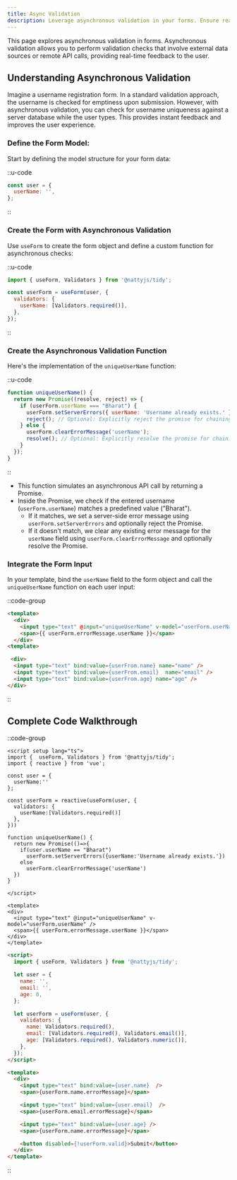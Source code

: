 ```yaml
---
title: Async Validation
description: Leverage asynchronous validation in your forms. Ensure real-time data checks and enhance user experience with instant feedback.
---
```

This page explores asynchronous validation in forms. Asynchronous validation allows you to perform validation checks that involve external data sources or remote API calls, providing real-time feedback to the user.

## Understanding Asynchronous Validation

Imagine a username registration form. In a standard validation approach, the username is checked for emptiness upon submission. However, with asynchronous validation, you can check for username uniqueness against a server database while the user types. This provides instant feedback and improves the user experience.

### Define the Form Model:

Start by defining the model structure for your form data:

::u-code
```javascript
const user = {
  userName: '',
};
```
::

### Create the Form with Asynchronous Validation
Use `useForm` to create the form object and define a custom function for asynchronous checks:

::u-code
```javascript
import { useForm, Validators } from '@nattyjs/tidy';

const userForm = useForm(user, {
  validators: {
    userName: [Validators.required()],
  },
});
```
::

### Create the Asynchronous Validation Function
Here's the implementation of the `uniqueUserName` function:

::u-code
```javascript
function uniqueUserName() {
  return new Promise((resolve, reject) => {
    if (userForm.userName === "Bharat") {
      userForm.setServerErrors({ userName: 'Username already exists.' });
      reject(); // Optional: Explicitly reject the promise for chaining purposes
    } else {
      userForm.clearErrorMessage('userName');
      resolve(); // Optional: Explicitly resolve the promise for chaining purposes
    }
  });
}
```
::

* This function simulates an asynchronous API call by returning a Promise.
* Inside the Promise, we check if the entered username (`userForm.userName`) matches a predefined value ("Bharat").
  * If it matches, we set a server-side error message using `userForm.setServerErrors` and optionally reject the Promise.
  * If it doesn't match, we clear any existing error message for the `userName` field using `userForm.clearErrorMessage` and optionally resolve the Promise.

### Integrate the Form Input
In your template, bind the `userName` field to the form object and call the `uniqueUserName` function on each user input:

::code-group

```html [Form.vue]
<template>
  <div>
    <input type="text" @input="uniqueUserName" v-model="userForm.userName" />
    <span>{{ userForm.errorMessage.userName }}</span>
  </div>
<template>
```

```html [Form.svelte]
 <div>
  <input type="text" bind:value={userFrom.name} name="name" />
  <input type="text" bind:value={userFrom.email}  name="email" />
  <input type="text" bind:value={userFrom.age} name="age" />
</div>
```

::



## Complete Code Walkthrough
::code-group

```vue [Form.vue]
<script setup lang="ts">
import {  useForm, Validators } from '@nattyjs/tidy';
import { reactive } from 'vue';

const user = {
  userName:''
};

const userForm = reactive(useForm(user, {
  validators: {
    userName:[Validators.required()]
  },
}))

function uniqueUserName() {
  return new Promise(()=>{
    if(user.userName == "Bharat")
      userForm.setServerErrors({userName:'Username already exists.'})
    else 
      userForm.clearErrorMessage('userName')
  })
}

</script>

<template>
<div>
  <input type="text" @input="uniqueUserName" v-model="userForm.userName" />
  <span>{{ userForm.errorMessage.userName }}</span>
</div>
</template>

```

```html [Form.svelte]
<script>
  import { useForm, Validators } from '@nattyjs/tidy'; 

  let user = {
    name: '',
    email: '',
    age: 0,
  };

  let userForm = useForm(user, {
    validators: {
      name: Validators.required(),
      email: [Validators.required(), Validators.email()],
      age: [Validators.required(), Validators.numeric()],
    },
  });
</script>

<template>
  <div>
    <input type="text" bind:value={user.name}  />
    <span>{userForm.name.errorMessage}</span>

    <input type="text" bind:value={user.email}  />
    <span>{userForm.email.errorMessage}</span>

    <input type="text" bind:value={user.age} />
    <span>{userForm.name.errorMessage}</span>

    <button disabled={!userForm.valid}>Submit</button>
  </div>
</template>
```

::

